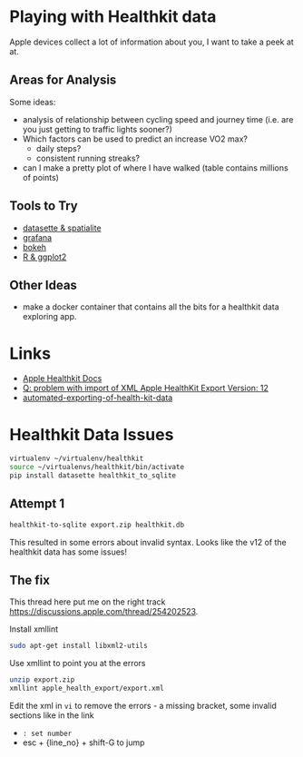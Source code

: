 # Playing with Healthkit data

Apple devices collect a lot of information about you, I want to take a peek at at. 

## Areas for Analysis
Some ideas:

* analysis of relationship between cycling speed and journey time (i.e. are you just getting to traffic lights sooner?)
* Which factors can be used to predict an increase VO2 max?
    * daily steps?
    * consistent running streaks?
* can I make a pretty plot of where I have walked (table contains millions of points)

## Tools to Try

* [datasette & spatialite](https://docs.datasette.io/en/stable/spatialite.html)
* [grafana](https://www.ivaylopavlov.com/charting-apple-healthkit-data-in-grafana/)
* [bokeh](https://github.com/openPfizer/DigitalHealthData/blob/master/AppleWatchLib/plot_apple_watch_data.py)
* [R & ggplot2](https://www.mitchhenderson.org/2020/05/visualising-data-measured-from-activity-watches/)

## Other Ideas
* make a docker container that contains all the bits for a healthkit data exploring app.

# Links
* [Apple Healthkit Docs](https://developer.apple.com/documentation/healthkit)
* [Q: problem with import of XML Apple HealthKit Export Version: 12](https://discussions.apple.com/thread/254202523)
* [automated-exporting-of-health-kit-data](https://ianbelcher.me/tech-blog/automated-exporting-of-health-kit-data)


# Healthkit Data Issues

```sh
virtualenv ~/virtualenv/healthkit
source ~/virtualenvs/healthkit/bin/activate
pip install datasette healthkit_to_sqlite
```

## Attempt 1

```sh
healthkit-to-sqlite export.zip healthkit.db
```

This resulted in some errors about invalid syntax. Looks like the v12 of the healthkit data has some issues!

## The fix

This thread here put me on the right track
https://discussions.apple.com/thread/254202523.


Install xmllint
```sh
sudo apt-get install libxml2-utils
```
Use xmllint to point you at the errors

```sh
unzip export.zip
xmllint apple_health_export/export.xml 
```

Edit the xml in `vi` to remove the errors - a missing bracket, some invalid sections like in the link
* `: set number`
* esc + {line_no} + shift-G to jump



